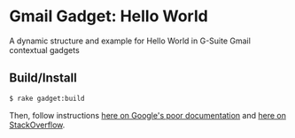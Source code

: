 # Gmail Gadget: Hello World

A dynamic structure and example for Hello World in G-Suite Gmail contextual gadgets


## Build/Install

~~~sh
$ rake gadget:build
~~~

Then, follow instructions [here on Google's poor documentation][0] and [here on StackOverflow][1].

[0]: https://developers.google.com/gmail/contextual_gadgets#installing_and_testing_the_gadget
[1]: https://stackoverflow.com/questions/22463764/how-and-where-to-upload-manifest-file-google-gmail-gadget
